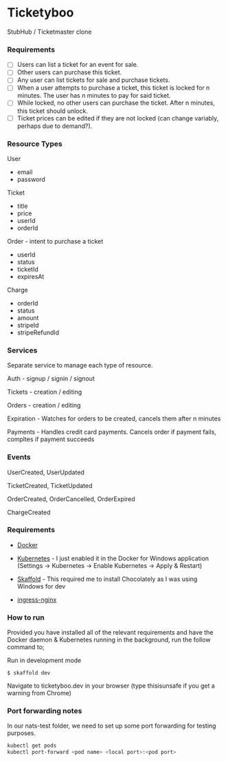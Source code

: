 # Ticketyboo

StubHub / Ticketmaster clone

### Requirements

- [ ] Users can list a ticket for an event for sale.
- [ ] Other users can purchase this ticket.
- [ ] Any user can list tickets for sale and purchase tickets.
- [ ] When a user attempts to purchase a ticket, this ticket is locked for n minutes. The user has n minutes to pay for said ticket.
- [ ] While locked, no other users can purchase the ticket. After n minutes, this ticket should unlock.
- [ ] Ticket prices can be edited if they are not locked (can change variably, perhaps due to demand?).

### Resource Types

User

- email
- password

Ticket

- title
- price
- userId
- orderId

Order - intent to purchase a ticket

- userId
- status
- ticketId
- expiresAt

Charge

- orderId
- status
- amount
- stripeId
- stripeRefundId

### Services

Separate service to manage each type of resource.

Auth - signup / signin / signout

Tickets - creation / editing

Orders - creation / editing

Expiration - Watches for orders to be created, cancels them after n minutes

Payments - Handles credit card payments. Cancels order if payment fails, compltes if payment succeeds

### Events

UserCreated, UserUpdated

TicketCreated, TicketUpdated

OrderCreated, OrderCancelled, OrderExpired

ChargeCreated

### Requirements

- [Docker](https://docs.docker.com/get-docker/)

- [Kubernetes](https://kubernetes.io/docs/setup/) - I just enabled it in the Docker for Windows application (Settings -> Kubernetes -> Enable Kubernetes -> Apply & Restart)

- [Skaffold](https://skaffold.dev/docs/install/) - This required me to install Chocolately as I was using Windows for dev

- [ingress-nginx](https://kubernetes.github.io/ingress-nginx/deploy/#docker-for-mac)

### How to run

Provided you have installed all of the relevant requirements and have the Docker daemon & Kubernetes running in the background, run the follow command to;

Run in development mode

`$ skaffold dev`

Navigate to ticketyboo.dev in your browser (type thisisunsafe if you get a warning from Chrome)

### Port forwarding notes

In our nats-test folder, we need to set up some port forwarding for testing purposes.

```bash
kubectl get pods
kubectl port-forward <pod name> <local port>:<pod port>
```
